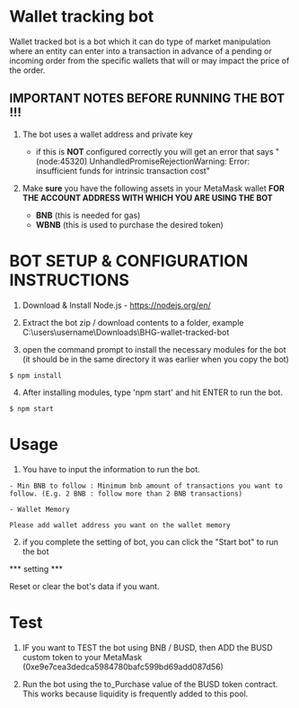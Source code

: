 # Wallet tracking bot

Wallet tracked bot is a bot which it can do type of market manipulation where an entity can enter into a transaction in advance of a pending or incoming order from the specific wallets that will or may impact the price of the order.

## IMPORTANT NOTES BEFORE RUNNING THE BOT !!!

1) The bot uses a wallet address and private key
    - if this is **NOT** configured correctly you will get an error that says "(node:45320) UnhandledPromiseRejectionWarning: Error: insufficient funds for intrinsic transaction cost"

2) Make **sure** you have the following assets in your MetaMask wallet **FOR THE ACCOUNT ADDRESS WITH WHICH YOU ARE USING THE BOT**
    - **BNB** (this is needed for gas)
    - **WBNB** (this is used to purchase the desired token)


# BOT SETUP & CONFIGURATION INSTRUCTIONS

1) Download & Install Node.js - https://nodejs.org/en/

2) Extract the bot zip / download contents to a folder, example 
C:\users\username\Downloads\BHG-wallet-tracked-bot

3) open the command prompt to install the necessary modules for the bot (it should be in the same directory it was earlier when you copy the bot)

```
$ npm install
```

4) After installing modules, type 'npm start' and hit ENTER to run the bot.

```
$ npm start

```
# Usage


1. You have to input the information to run the bot.

```
- Min BNB to follow : Minimum bnb amount of transactions you want to follow. (E.g. 2 BNB : follow more than 2 BNB transactions)

- Wallet Memory

Please add wallet address you want on the wallet memory
 ```

2. if you complete the setting of bot,  you can click the "Start bot" to run the bot  

*** setting ***

Reset or clear the bot's data if you want.


# Test

1) IF you want to TEST the bot using BNB / BUSD, then ADD the BUSD custom token to your MetaMask (0xe9e7cea3dedca5984780bafc599bd69add087d56)

2) Run the bot using the to_Purchase value of the BUSD token contract. This works because liquidity is frequently added to this pool.
